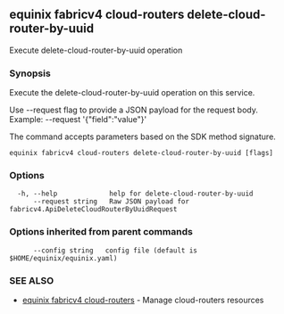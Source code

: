 ## equinix fabricv4 cloud-routers delete-cloud-router-by-uuid

Execute delete-cloud-router-by-uuid operation

### Synopsis

Execute the delete-cloud-router-by-uuid operation on this service.

Use --request flag to provide a JSON payload for the request body.
Example: --request '{"field":"value"}'

The command accepts parameters based on the SDK method signature.

```
equinix fabricv4 cloud-routers delete-cloud-router-by-uuid [flags]
```

### Options

```
  -h, --help             help for delete-cloud-router-by-uuid
      --request string   Raw JSON payload for fabricv4.ApiDeleteCloudRouterByUuidRequest
```

### Options inherited from parent commands

```
      --config string   config file (default is $HOME/equinix/equinix.yaml)
```

### SEE ALSO

* [equinix fabricv4 cloud-routers](equinix_fabricv4_cloud-routers.md)	 - Manage cloud-routers resources

